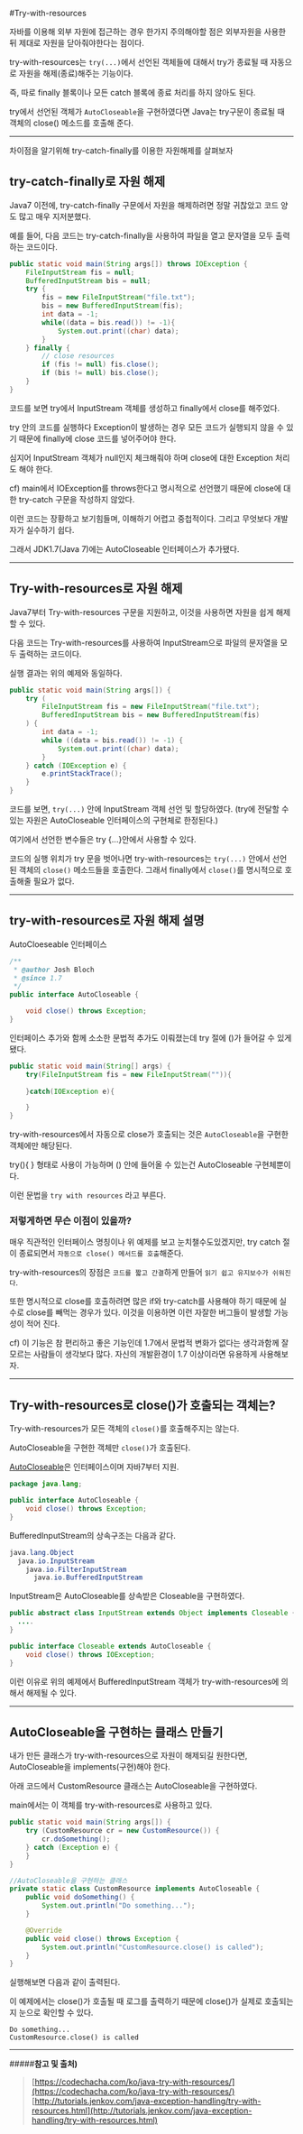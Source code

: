 #Try-with-resources

자바를 이용해 외부 자원에 접근하는 경우 한가지 주의해야할 점은 외부자원을 사용한 뒤 제대로 자원을 닫아줘야한다는 점이다.

try-with-resources는 `try(...)`에서 선언된 객체들에 대해서 try가 종료될 때 자동으로 자원을 해제(종료)해주는 기능이다.

즉, 따로 finally 블록이나 모든 catch 블록에 종료 처리를 하지 않아도 된다.

try에서 선언된 객체가 `AutoCloseable`을 구현하였다면 Java는 try구문이 종료될 때 객체의 close() 메소드를 호출해 준다.

---

차이점을 알기위해 try-catch-finally를 이용한 자원해제를 살펴보자

## try-catch-finally로 자원 해제

Java7 이전에, try-catch-finally 구문에서 자원을 해제하려면 정말 귀찮았고 코드 양도 많고 매우 지저분했다.

예를 들어, 다음 코드는 try-catch-finally을 사용하여 파일을 열고 문자열을 모두 출력하는 코드이다.

```java
public static void main(String args[]) throws IOException {
    FileInputStream fis = null;
    BufferedInputStream bis = null;
    try {
        fis = new FileInputStream("file.txt");
        bis = new BufferedInputStream(fis);
        int data = -1;
        while((data = bis.read()) != -1){
            System.out.print((char) data);
        }
    } finally {
        // close resources
        if (fis != null) fis.close();
        if (bis != null) bis.close();
    }
}
```

코드를 보면 try에서 InputStream 객체를 생성하고 finally에서 close를 해주었다.

try 안의 코드를 실행하다 Exception이 발생하는 경우 모든 코드가 실행되지 않을 수 있기 때문에 finally에 close 코드를 넣어주어야 한다.

심지어 InputStream 객체가 null인지 체크해줘야 하며 close에 대한 Exception 처리도 해야 한다.

cf) main에서 IOException를 throws한다고 명시적으로 선언했기 때문에 close에 대한 try-catch 구문을 작성하지 않았다.

이런 코드는 장황하고 보기힘들며, 이해하기 어렵고 중첩적이다.  그리고 무엇보다 개발자가 실수하기 쉽다. 

그래서 JDK1.7(Java 7)에는 AutoCloseable 인터페이스가 추가됐다.

---

## Try-with-resources로 자원 해제

Java7부터 Try-with-resources 구문을 지원하고, 이것을 사용하면 자원을 쉽게 해제할 수 있다.

다음 코드는 Try-with-resources를 사용하여 InputStream으로 파일의 문자열을 모두 출력하는 코드이다.   

실행 결과는 위의 예제와 동일하다.

```java
public static void main(String args[]) {
    try (
        FileInputStream fis = new FileInputStream("file.txt");
        BufferedInputStream bis = new BufferedInputStream(fis)
    ) {
        int data = -1;
        while ((data = bis.read()) != -1) {
            System.out.print((char) data);
        }
    } catch (IOException e) {
        e.printStackTrace();
    }
}
```

코드를 보면, `try(...)` 안에 InputStream 객체 선언 및 할당하였다. (try에 전달할 수 있는 자원은 AutoCloseable 인터페이스의 구현체로 한정된다.)

여기에서 선언한 변수들은 try {...}안에서 사용할 수 있다. 

코드의 실행 위치가 try 문을 벗어나면 try-with-resources는 `try(...)` 안에서 선언된 객체의 `close()` 메소드들을 호출한다. 그래서 finally에서 `close()`를 명시적으로 호출해줄 필요가 없다.

---  

## try-with-resources로 자원 해제 설명

AutoCloeseable 인터페이스

```java
/**
 * @author Josh Bloch
 * @since 1.7
 */
public interface AutoCloseable {

    void close() throws Exception;
}
```

인터페이스 추가와 함께 소소한 문법적 추가도 이뤄졌는데 try 절에 ()가 들어갈 수 있게됐다.

```java
public static void main(String[] args) {
    try(FileInputStream fis = new FileInputStream("")){
         
    }catch(IOException e){

    }
}
```

try-with-resources에서 자동으로 close가 호출되는 것은 `AutoCloseable`을 구현한 객체에만 해당된다. 

try(){ } 형태로 사용이 가능하며 () 안에 들어올 수 있는건 AutoCloseable 구현체뿐이다. 

이런 문법을 `try with resources` 라고 부른다. 

### 저렇게하면 무슨 이점이 있을까?

매우 직관적인 인터페이스 명칭이나 위 예제를 보고 눈치챌수도있겠지만, try catch 절이 종료되면서 `자동으로 close() 메서드를 호출`해준다. 

try-with-resources의 장점은 `코드를 짧고 간결`하게 만들어 `읽기 쉽고 유지보수가 쉬워진다`. 

또한 명시적으로 close를 호출하려면 많은 if와 try-catch를 사용해야 하기 때문에 실수로 close를 빼먹는 경우가 있다. 
이것을 이용하면 이런 자잘한 버그들이 발생할 가능성이 적어 진다.    

cf) 이 기능은 참 편리하고 좋은 기능인데 1.7에서 문법적 변화가 없다는 생각과함께 잘 모르는 사람들이 생각보다 많다.  자신의 개발환경이 1.7 이상이라면 유용하게 사용해보자.

---

## Try-with-resources로 close()가 호출되는 객체는?

Try-with-resources가 모든 객체의 `close()`를 호출해주지는 않는다. 

AutoCloseable을 구현한 객체만 `close()`가 호출된다.

[AutoCloseable](https://chromium.googlesource.com/android_tools/+/refs/heads/master/sdk/sources/android-25/java/lang/AutoCloseable.java)은 인터페이스이며 자바7부터 지원.

```java
package java.lang;

public interface AutoCloseable {
    void close() throws Exception;
}
```

BufferedInputStream의 상속구조는 다음과 같다.

```java
java.lang.Object
  java.io.InputStream
    java.io.FilterInputStream
      java.io.BufferedInputStream
```

InputStream은 AutoCloseable를 상속받은 Closeable을 구현하였다.

```java
public abstract class InputStream extends Object implements Closeable {
  ....
}

public interface Closeable extends AutoCloseable {
    void close() throws IOException;
}
```

이런 이유로 위의 예제에서 BufferedInputStream 객체가 try-with-resources에 의해서 해제될 수 있다.

---

## AutoCloseable을 구현하는 클래스 만들기

내가 만든 클래스가 try-with-resources으로 자원이 해제되길 원한다면, AutoCloseable을 implements(구현)해야 한다.   

아래 코드에서 CustomResource 클래스는 AutoCloseable을 구현하였다. 

main에서는 이 객체를 try-with-resources로 사용하고 있다.

```java
public static void main(String args[]) {
    try (CustomResource cr = new CustomResource()) {
        cr.doSomething();
    } catch (Exception e) {
    }
}

//AutoCloseable을 구현하는 클래스
private static class CustomResource implements AutoCloseable {
    public void doSomething() {
        System.out.println("Do something...");
    }

    @Override
    public void close() throws Exception {
        System.out.println("CustomResource.close() is called");
    }
}
```

실행해보면 다음과 같이 출력된다.

이 예제에서는 close()가 호출될 때 로그를 출력하기 때문에 close()가 실제로 호출되는지 눈으로 확인할 수 있다.

```
Do something...
CustomResource.close() is called
```

  
---
#####**참고 및 출처)**

>[https://codechacha.com/ko/java-try-with-resources/](https://codechacha.com/ko/java-try-with-resources/)  
[http://tutorials.jenkov.com/java-exception-handling/try-with-resources.html](http://tutorials.jenkov.com/java-exception-handling/try-with-resources.html)